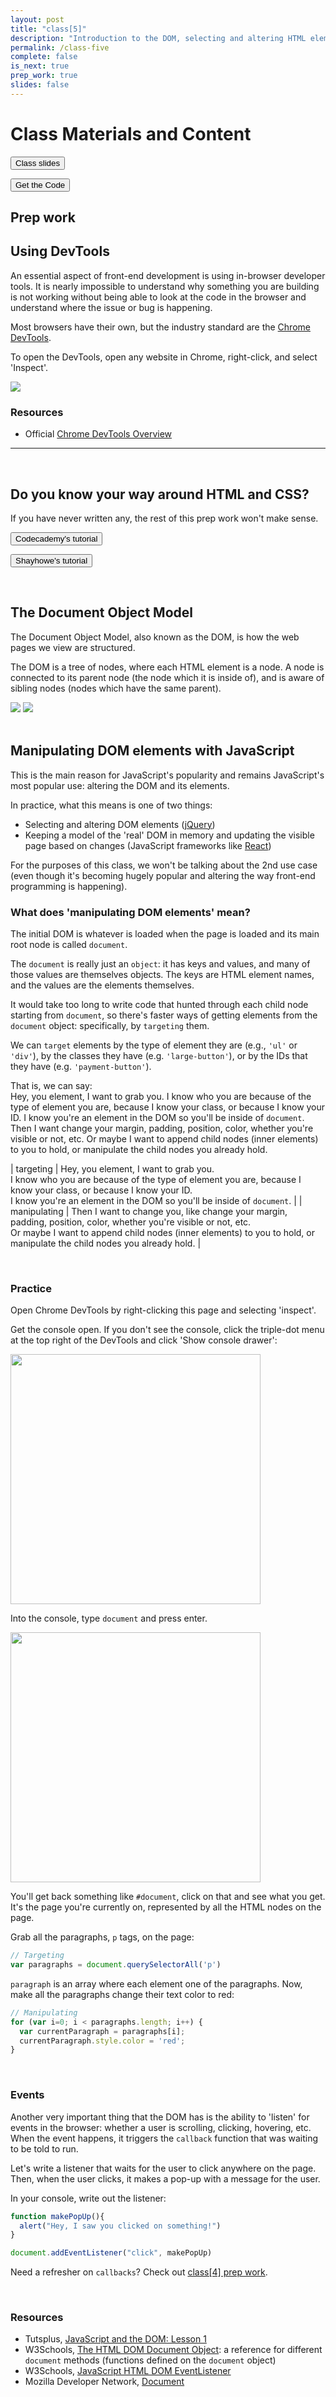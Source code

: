 ```yaml
---
layout: post
title: "class[5]"
description: "Introduction to the DOM, selecting and altering HTML elements, and using DevTools."
permalink: /class-five
complete: false
is_next: true
prep_work: true
slides: false
---
```

<h1 class="large-header">Class Materials and Content</h1>

<div class="button-wrapper">
  <a class="get-slides-link" href="#"><button>Class slides</button></a>

  <a class="get-slides-link green-color" href="{{ site.baseurl }}/materials/class-five.zip"><button>Get the Code</button></a>
</div>

<h2 class="header large-header">Prep work</h2>

<h2 class="header medium-header">Using DevTools</h2>

An essential aspect of front-end development is using in-browser developer tools. It is nearly impossible to understand why something you are building is not working without being able to look at the code in the browser and understand where the issue or bug is happening.

Most browsers have their own, but the industry standard are the <a href="" target="blank">Chrome DevTools</a>.

To open the DevTools, open any website in Chrome, right-click, and select 'Inspect'.

<img src="{{ site.baseurl }}/assets/production/images/chrome-devtools.jpg">

<br>

<h3 class="small-header header">Resources</h3>

* Official <a href="https://developer.chrome.com/devtools" target="blank">Chrome DevTools Overview</a>

<hr><br>

<h2 class="header medium-header">Do you know your way around HTML and CSS?</h2>

If you have never written any, the rest of this prep work won't make sense.

<div class="button-wrapper">
  <a class="get-slides-link green-color" target="blank" href="https://www.codecademy.com/learn/learn-html-css"><button>Codecademy's tutorial</button></a>

  <a class="get-slides-link green-color" target="blank" href="http://learn.shayhowe.com/html-css/building-your-first-web-page/"><button>Shayhowe's tutorial</button></a>
</div>

<br>

<h2 class="header medium-header">The Document Object Model</h2>

The Document Object Model, also known as the DOM, is how the web pages we view are structured.

The DOM is a tree of nodes, where each HTML element is a node. A node is connected to its parent node (the node which it is inside of), and is aware of sibling nodes (nodes which have the same parent).

<div class="flex-wrapper">
  <img src="{{ site.baseurl }}/assets/production/images/dom-example.jpg">
  <img src="{{ site.baseurl }}/assets/production/images/dom.gif">
</div>

<br>

<h2 class="header medium-header">Manipulating DOM elements with JavaScript</h2>

This is the main reason for JavaScript's popularity and remains JavaScript's most popular use: altering the DOM and its elements.

In practice, what this means is one of two things:

* Selecting and altering DOM elements (<a href="https://jquery.com/" target="blank">jQuery</a>)
* Keeping a model of the 'real' DOM in memory and updating the visible page based on changes (JavaScript frameworks like <a href="https://facebook.github.io/react/" target="blank">React</a>)

For the purposes of this class, we won't be talking about the 2nd use case (even though it's becoming hugely popular and altering the way front-end programming is happening).

<h3 class="header small-header">What does 'manipulating DOM elements' mean?</h3>

The initial DOM is whatever is loaded when the page is loaded and its main root node is called `document`.

The `document` is really just an `object`: it has keys and values, and many of those values are themselves objects. The keys are HTML element names, and the values are the elements themselves.

It would take too long to write code that hunted through each child node starting from `document`, so there's faster ways of getting elements from the `document` object: specifically, by `targeting` them.

We can `target` elements by the type of element they are (e.g., `'ul'` or `'div'`), by the classes they have (e.g. `'large-button'`), or by the IDs that they have (e.g. `'payment-button'`).

That is, we can say:<br>Hey, you element, I want to grab you. I know who you are because of the type of element you are, because I know your class, or because I know your ID. I know you're an element in the DOM so you'll be inside of `document`. Then I want change your margin, padding, position, color, whether you're visible or not, etc. Or maybe I want to append child nodes (inner elements) to you to hold, or manipulate the child nodes you already hold.

| targeting | Hey, you element, I want to grab you.<br>I know who you are because of the type of element you are, because I know your class, or because I know your ID.<br>I know you're an element in the DOM so you'll be inside of `document`. |
| manipulating | Then I want to change you, like change your margin, padding, position, color, whether you're visible or not, etc.<br>Or maybe I want to append child nodes (inner elements) to you to hold, or manipulate the child nodes you already hold. |

<br>

<h3 class="header medium-header">Practice</h3>

Open Chrome DevTools by right-clicking this page and selecting 'inspect'.

Get the console open. If you don't see the console, click the triple-dot menu at the top right of the DevTools and click 'Show console drawer':

<img src="{{ site.baseurl }}/assets/production/images/console.jpg" style="width:400px;">

<br>

Into the console, type `document` and press enter.

<img src="{{ site.baseurl }}/assets/production/images/console-two.jpg" style="width:400px;">

You'll get back something like `#document`, click on that and see what you get. It's the page you're currently on, represented by all the HTML nodes on the page.

Grab all the paragraphs, `p` tags, on the page:

```javascript
// Targeting
var paragraphs = document.querySelectorAll('p')

```

`paragraph` is an array where each element one of the paragraphs. Now, make all the paragraphs change their text color to red:

```javascript
// Manipulating
for (var i=0; i < paragraphs.length; i++) {
  var currentParagraph = paragraphs[i];
  currentParagraph.style.color = 'red';
}
```

<br>

<h3 class="header small-header">Events</h3>

Another very important thing that the DOM has is the ability to 'listen' for events in the browser: whether a user is scrolling, clicking, hovering, etc. When the event happens, it triggers the `callback` function that was waiting to be told to run.

Let's write a listener that waits for the user to click anywhere on the page. Then, when the user clicks, it makes a pop-up with a message for the user.

In your console, write out the listener:

```javascript
function makePopUp(){
  alert("Hey, I saw you clicked on something!")
}

document.addEventListener("click", makePopUp)
```

Need a refresher on `callbacks`? Check out <a href="{{ site.baseurl }}{% post_url 2017-03-26-class-four %}" target="blank">class[4] prep work</a>.

<br>

<h3 class="header small-header">Resources</h3>

* Tutsplus, <a href="https://code.tutsplus.com/tutorials/javascript-and-the-dom-series-lesson-1--net-3134" target="blank">JavaScript and the DOM: Lesson 1</a>
* W3Schools, <a href="https://www.w3schools.com/jsref/dom_obj_document.asp" target="blank">The HTML DOM Document Object</a>: a reference for different `document` methods (functions defined on the `document` object)
* W3Schools, <a href="https://www.w3schools.com/js/js_htmldom_eventlistener.asp" target="blank">JavaScript HTML DOM EventListener</a>
* Mozilla Developer Network, <a href="https://developer.mozilla.org/en-US/docs/Web/API/document" target="blank">Document</a>
